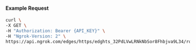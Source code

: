 <!-- Code generated for API Clients. DO NOT EDIT. -->

#### Example Request

```bash
curl \
-X GET \
-H "Authorization: Bearer {API_KEY}" \
-H "Ngrok-Version: 2" \
https://api.ngrok.com/edges/https/edghts_32PdLVwLRNkNbSor8Fhbjva9L34/routes/edghtsrt_32PdLYaq73CGqAdg9kxkvkehGwo/response_headers
```
